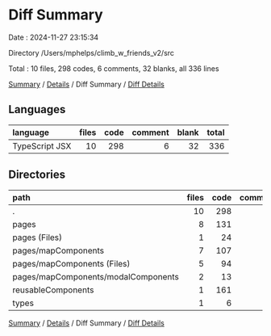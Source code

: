 # Diff Summary

Date : 2024-11-27 23:15:34

Directory /Users/mphelps/climb_w_friends_v2/src

Total : 10 files, 298 codes, 6 comments, 32 blanks, all 336 lines

[Summary](results.md) / [Details](details.md) / Diff Summary / [Diff Details](diff-details.md)

## Languages

| language       | files | code | comment | blank | total |
| :------------- | ----: | ---: | ------: | ----: | ----: |
| TypeScript JSX |    10 |  298 |       6 |    32 |   336 |

## Directories

| path                                | files | code | comment | blank | total |
| :---------------------------------- | ----: | ---: | ------: | ----: | ----: |
| .                                   |    10 |  298 |       6 |    32 |   336 |
| pages                               |     8 |  131 |       6 |    24 |   161 |
| pages (Files)                       |     1 |   24 |       0 |     6 |    30 |
| pages/mapComponents                 |     7 |  107 |       6 |    18 |   131 |
| pages/mapComponents (Files)         |     5 |   94 |       6 |    18 |   118 |
| pages/mapComponents/modalComponents |     2 |   13 |       0 |     0 |    13 |
| reusableComponents                  |     1 |  161 |       0 |     7 |   168 |
| types                               |     1 |    6 |       0 |     1 |     7 |

[Summary](results.md) / [Details](details.md) / Diff Summary / [Diff Details](diff-details.md)
